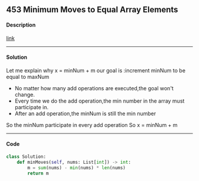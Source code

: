 ## 453 Minimum Moves to Equal Array Elements

#### Description

[link](https://leetcode.com/problems/minimum-moves-to-equal-array-elements/)

---

#### Solution

Let me explain why x = minNum + m
our goal is :increment minNum to be equal to maxNum

- No matter how many add operations are executed,the goal won't change.
- Every time we do the add operation,the min number in the array must participate in.
- After an add operation,the minNum is still the min number

So the minNum participate in every add operation
So x = minNum + m

---

#### Code

<!-- O(1) -->

```python
class Solution:
    def minMoves(self, nums: List[int]) -> int:
        m = sum(nums) - min(nums) * len(nums)
        return m
```
